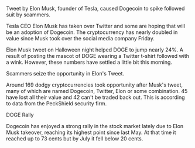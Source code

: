 Tweet by Elon Musk, founder of Tesla, caused Dogecoin to spike followed suit by scammers.

Tesla CEO Elon Musk has taken over Twitter and some are hoping that will be an adoption of Dogecoin. The cryptocurrency has nearly doubled in value since Musk took over the social media company Friday.

Elon Musk tweet on Halloween night helped DOGE to jump nearly 24%. A result of posting the mascot of DOGE wearing a Twitter t-shirt followed with a wink. However, these numbers have settled a little bit this morning.

Scammers seize the opportunity in Elon's Tweet.

Around 169 dodgy cryptocurrencies took opportunity after Musk's tweet, many of which are named Dogecoin, Twitter, Elon or some combination. 45 have lost all their value and 42 can't be traded back out. This is according to data from the PeckShield security firm.

DOGE Rally

Dogecoin has enjoyed a strong rally in the stock market lately due to Elon Musk takeover, reaching its highest point since last May. At that time it reached up to 73 cents but by July it fell below 20 cents.

